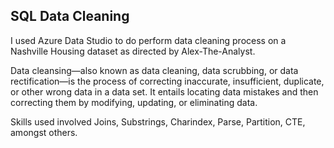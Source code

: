 ## SQL Data Cleaning

I used Azure Data Studio to do perform data cleaning process on a Nashville Housing dataset as directed by Alex-The-Analyst. 

Data cleansing—also known as data cleaning, data scrubbing, or data rectification—is the process of correcting inaccurate, insufficient, duplicate, or other wrong data in a data set. It entails locating data mistakes and then correcting them by modifying, updating, or eliminating data.

Skills used involved Joins, Substrings, Charindex, Parse, Partition, CTE, amongst others.
